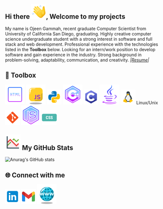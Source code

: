 ## Hi there ![](wave.png), Welcome to my projects

My name is Ojeen Gammah, recent graduate Computer Scientist from University of California San Diego, graduating. Highly creative computer science undergraduate student with a strong interest in software and full stack and web development. Professional experience with the technologies listed in the **Toolbox**  below. Looking for an intern/work position to develop software and gain experience in the industry. Strong background in problem-solving, adaptability, communication, and creativity. *|[Resume](CV.pdf)|*

## 🔧 Toolbox

![](html,png.png)
![](javascript.png)
![](python.png) 
![](c++.png)
![](c.png) 
![](java.png)
![](unix-linux.png) Linux/Unix
![](git.png)
![](node.png)
![](css.png) 

## ![](stock.png) My GitHub Stats

![Anurag's GitHub stats](https://github-readme-stats.vercel.app/api?username=ojeengammah&show_icons=true&theme=dark)

## 🌐 Connect with me

[![Twitter Logo](link.png)](https://www.linkedin.com/in/ojeengammah/)
[![Gmail!](gmail.png)](mailto:ogammah@ucsd.edu)
[![Website](w.png)](https://ojeengammah.com/)


